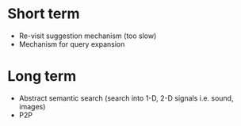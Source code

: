 # Short term
- Re-visit suggestion mechanism (too slow)
- Mechanism for query expansion

# Long term
- Abstract semantic search (search into 1-D, 2-D signals i.e. sound, images)
- P2P
